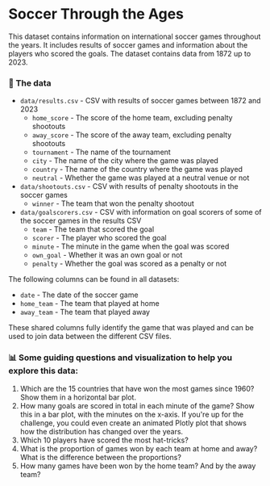 

# Soccer Through the Ages

This dataset contains information on international soccer games throughout the years. It includes results of soccer games and information about the players who scored the goals. The dataset contains data from 1872 up to 2023.

### 💾 The data

- `data/results.csv` - CSV with results of soccer games between 1872 and 2023
  - `home_score` - The score of the home team, excluding penalty shootouts
  - `away_score` - The score of the away team, excluding penalty shootouts
  - `tournament` - The name of the tournament
  - `city` - The name of the city where the game was played
  - `country` - The name of the country where the game was played
  - `neutral` - Whether the game was played at a neutral venue or not
- `data/shootouts.csv` - CSV with results of penalty shootouts in the soccer games
  - `winner` - The team that won the penalty shootout 
- `data/goalscorers.csv` - CSV with information on goal scorers of some of the soccer games in the results CSV
  - `team` - The team that scored the goal
  - `scorer` - The player who scored the goal
  - `minute` - The minute in the game when the goal was scored
  - `own_goal` - Whether it was an own goal or not
  - `penalty` - Whether the goal was scored as a penalty or not

The following columns can be found in all datasets:

- `date` - The date of the soccer game
- `home_team` - The team that played at home
- `away_team` - The team that played away

These shared columns fully identify the game that was played and can be used to join data between the different CSV files.



### 📊 **Some guiding questions and visualization to help you explore this data:**

1. Which are the 15 countries that have won the most games since 1960? Show them in a horizontal bar plot.
2. How many goals are scored in total in each minute of the game? Show this in a bar plot, with the minutes on the x-axis. If you're up for the challenge, you could even create an animated Plotly plot that shows how the distribution has changed over the years.
3. Which 10 players have scored the most hat-tricks?
4. What is the proportion of games won by each team at home and away? What is the difference between the proportions?
5. How many games have been won by the home team? And by the away team?
